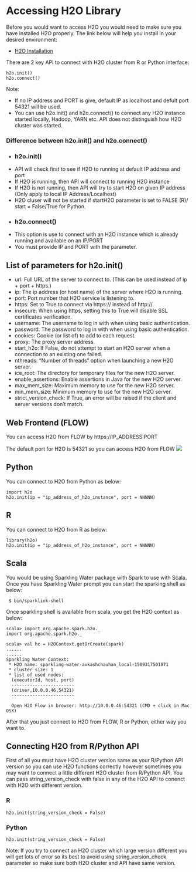 # Accessing H2O Library #

Before you would want to access H2O you would need to make sure you have installed H2O properly. The link below will help you install in your desired environment:
 - [H2O Installation](https://github.com/Avkash/mldl/blob/master/orgs/h2o/guide/h2o_installation.md)

There are 2 key API to connect with H2O cluster from R or Python interface:
```
h2o.init()
h2o.connect()
```
Note: 
  - If no IP address and PORT is give, default IP as localhost and defult port 54321 will be used.
  - You can use h2o.init() and h2o.connect() to connect any H2O instance started locally, Hadoop, YARN etc. API does not distinguish how H2O cluster was started. 
 
### Difference between h2o.init() and h2o.connect() ###
 - ### h2o.init() ###
  - API will check first to see if H2O to running at default IP address and port
  - If H2O is running, then API will connect to running H2O instance
  - If H2O is not running, then API will try to start H2O on given IP address (Only apply to local IP Address/Localhost)
  - H2O cluser will not be started if startH2O parameter is set to FALSE (R)/ start = False/True for Python. 
 - ### h2o.connect() ###
  - This option is use to connect with an H2O instance which is already running and available on an IP/PORT
  - You must provide IP and PORT with the parameter.  

## List of parameters for h2o.init() ##
- url: Full URL of the server to connect to. (This can be used instead of ip + port + https.)
- ip: The ip address (or host name) of the server where H2O is running.
- port: Port number that H2O service is listening to.
- https: Set to True to connect via https:// instead of http://.
- insecure: When using https, setting this to True will disable SSL certificates verification.
- username: The username to log in with when using basic authentication.
- password: The password to log in with when using basic authentication.
- cookies: Cookie (or list of) to add to each request.
- proxy: The proxy server address.
- start_h2o: If False, do not attempt to start an H2O server when a connection to an existing one failed.
- nthreads: “Number of threads” option when launching a new H2O server.
- ice_root: The directory for temporary files for the new H2O server.
- enable_assertions: Enable assertions in Java for the new H2O server.
- max_mem_size: Maximum memory to use for the new H2O server.
- min_mem_size: Minimum memory to use for the new H2O server.
- strict_version_check: If True, an error will be raised if the client and server versions don’t match.

## Web Frontend (FLOW) ##
You can access H2O from FLOW by 
 https://IP_ADDRESS:PORT

The default port for H2O is 54321 so you can access H2O from FLOW 
![](https://github.com/Avkash/mldl/blob/master/images/flow-ui.png?raw=true)


## Python ##
You can connect to H2O from Python as below:
```
import h2o
h2o.init(ip = "ip_address_of_h2o_instance", port = NNNNN)
```


## R ##
You can connect to H2O from R as below:
```
library(h2o)
h2o.init(ip = "ip_address_of_h2o_instance", port = NNNNN)
```

## Scala ## 
You would be using Sparkling Water package with Spark to use with Scala. Once you have Sparkling Water prompt you can start the sparking shell as below:
```
 $ bin/sparklink-shell
```
Once sparkling shell is available from scala, you get the H2O context as below:
```
scala> import org.apache.spark.h2o._
import org.apache.spark.h2o._

scala> val hc = H2OContext.getOrCreate(spark)
......
......
Sparkling Water Context:
 * H2O name: sparkling-water-avkashchauhan_local-1509317501071
 * cluster size: 1
 * list of used nodes:
  (executorId, host, port)
  ------------------------
  (driver,10.0.0.46,54321)
  ------------------------

  Open H2O Flow in browser: http://10.0.0.46:54321 (CMD + click in Mac OSX)
```
After that you just connect to H2O from FLOW, R or Python, either way you want to. 

## Connecting H2O from R/Python API ##
First of all you must have H2O cluster version same as your R/Python API version so you can use H2O functions correctly however sometimes you may want to connect a little different H2O cluster from R/Python API. You can pass string_version_check with false in any of the H2O API to conenct with H2O with different version.
### R ###
```
h2o.init(string_version_check = False)
```
### Python ###
```
h2o.init(string_version_check = False)
```
Note: If you try to connect an H2O cluster which large version different you will get lots of error so its best to avoid using string_version_check parameter so make sure both H2O cluster and API have same version. 
